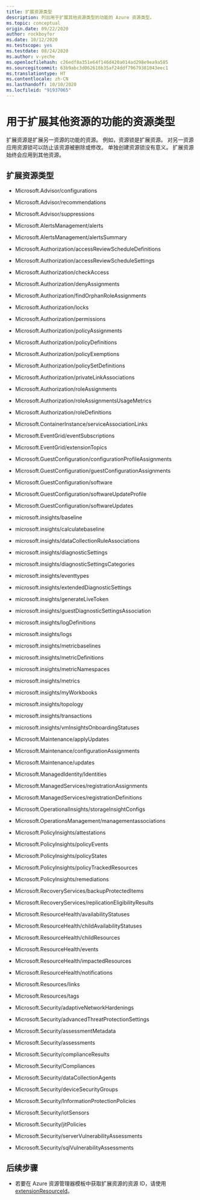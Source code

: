```yaml
---
title: 扩展资源类型
description: 列出用于扩展其他资源类型的功能的 Azure 资源类型。
ms.topic: conceptual
origin.date: 09/22/2020
author: rockboyfor
ms.date: 10/12/2020
ms.testscope: yes
ms.testdate: 08/24/2020
ms.author: v-yeche
ms.openlocfilehash: c26edf8a351e64f146d420a014ad298e9ea9a585
ms.sourcegitcommit: 63b9abc3d062616b35af24ddf79679381043eec1
ms.translationtype: HT
ms.contentlocale: zh-CN
ms.lasthandoff: 10/10/2020
ms.locfileid: "91937065"
---
```

<!--Verified successfully/Redirect file-->
# <a name="resource-types-that-extend-capabilities-of-other-resources"></a>用于扩展其他资源的功能的资源类型

扩展资源是扩展另一资源的功能的资源。 例如，资源锁是扩展资源。 对另一资源应用资源锁可以防止该资源被删除或修改。 单独创建资源锁没有意义。 扩展资源始终会应用到其他资源。

## <a name="extension-resource-types"></a>扩展资源类型

- Microsoft.Advisor/configurations
- Microsoft.Advisor/recommendations
- Microsoft.Advisor/suppressions
- Microsoft.AlertsManagement/alerts
- Microsoft.AlertsManagement/alertsSummary
- Microsoft.Authorization/accessReviewScheduleDefinitions
- Microsoft.Authorization/accessReviewScheduleSettings
- Microsoft.Authorization/checkAccess
- Microsoft.Authorization/denyAssignments
- Microsoft.Authorization/findOrphanRoleAssignments
- Microsoft.Authorization/locks
- Microsoft.Authorization/permissions
- Microsoft.Authorization/policyAssignments
- Microsoft.Authorization/policyDefinitions
- Microsoft.Authorization/policyExemptions
- Microsoft.Authorization/policySetDefinitions
- Microsoft.Authorization/privateLinkAssociations
- Microsoft.Authorization/roleAssignments
- Microsoft.Authorization/roleAssignmentsUsageMetrics
- Microsoft.Authorization/roleDefinitions

    <!--Not Available on - Microsoft.Automanage/*-->
    <!--Not Available on - Microsoft.Billing/*-->
    <!--Not Available on - Microsoft.Blueprint/*-->
    <!--Not Available on - Microsoft.Consumption/*-->

- Microsoft.ContainerInstance/serviceAssociationLinks

    <!--Not Available on - Microsoft.CostManagement/*-->
    <!--Not Available on - Microsoft.CustomProviders/*-->
    
- Microsoft.EventGrid/eventSubscriptions
- Microsoft.EventGrid/extensionTopics
- Microsoft.GuestConfiguration/configurationProfileAssignments
- Microsoft.GuestConfiguration/guestConfigurationAssignments
- Microsoft.GuestConfiguration/software
- Microsoft.GuestConfiguration/softwareUpdateProfile
- Microsoft.GuestConfiguration/softwareUpdates
- microsoft.insights/baseline
- microsoft.insights/calculatebaseline
- microsoft.insights/dataCollectionRuleAssociations
- microsoft.insights/diagnosticSettings
- microsoft.insights/diagnosticSettingsCategories
- microsoft.insights/eventtypes
- microsoft.insights/extendedDiagnosticSettings
- microsoft.insights/generateLiveToken
- microsoft.insights/guestDiagnosticSettingsAssociation
- microsoft.insights/logDefinitions
- microsoft.insights/logs
- microsoft.insights/metricbaselines
- microsoft.insights/metricDefinitions
- microsoft.insights/metricNamespaces
- microsoft.insights/metrics
- microsoft.insights/myWorkbooks
- microsoft.insights/topology
- microsoft.insights/transactions
- microsoft.insights/vmInsightsOnboardingStatuses
    
    <!--Not Available on - Microsoft.KubernetesConfiguration/*-->
    
- Microsoft.Maintenance/applyUpdates
- Microsoft.Maintenance/configurationAssignments
- Microsoft.Maintenance/updates
- Microsoft.ManagedIdentity/Identities
- Microsoft.ManagedServices/registrationAssignments
- Microsoft.ManagedServices/registrationDefinitions
- Microsoft.OperationalInsights/storageInsightConfigs
- Microsoft.OperationsManagement/managementassociations
- Microsoft.PolicyInsights/attestations
- Microsoft.PolicyInsights/policyEvents
- Microsoft.PolicyInsights/policyStates
- Microsoft.PolicyInsights/policyTrackedResources
- Microsoft.PolicyInsights/remediations
- Microsoft.RecoveryServices/backupProtectedItems
- Microsoft.RecoveryServices/replicationEligibilityResults
- Microsoft.ResourceHealth/availabilityStatuses
- Microsoft.ResourceHealth/childAvailabilityStatuses
- Microsoft.ResourceHealth/childResources
- Microsoft.ResourceHealth/events
- Microsoft.ResourceHealth/impactedResources
- Microsoft.ResourceHealth/notifications
- Microsoft.Resources/links
- Microsoft.Resources/tags
- Microsoft.Security/adaptiveNetworkHardenings
- Microsoft.Security/advancedThreatProtectionSettings
- Microsoft.Security/assessmentMetadata
- Microsoft.Security/assessments
- Microsoft.Security/complianceResults
- Microsoft.Security/Compliances
- Microsoft.Security/dataCollectionAgents
- Microsoft.Security/deviceSecurityGroups
- Microsoft.Security/InformationProtectionPolicies
- Microsoft.Security/iotSensors
- Microsoft.Security/jitPolicies
- Microsoft.Security/serverVulnerabilityAssessments
- Microsoft.Security/sqlVulnerabilityAssessments   <!--Not Available on - Microsoft.SecurityInsights/*-->
    <!--Not Available on - Microsoft.SoftwarePlan/*-->
    <!--Not Available on - Microsoft.Subscription/*-->
    <!--Not Available on - microsoft.support/*-->
    <!--Not Available on - Microsoft.WorkloadMonitor/*-->

## <a name="next-steps"></a>后续步骤

- 若要在 Azure 资源管理器模板中获取扩展资源的资源 ID，请使用 [extensionResourceId](../templates/template-functions-resource.md#extensionresourceid)。

<!--Not Available on [Event Grid Event Subscriptions](https://docs.microsoft.com/azure/templates/microsoft.eventgrid/2019-06-01/eventsubscriptions)-->

<!-- Update_Description: update meta properties, wording update, update link -->